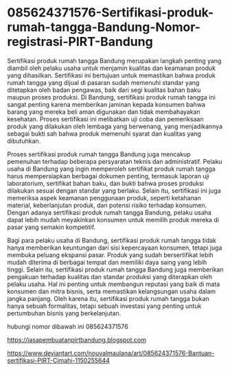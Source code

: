 # 085624371576-Sertifikasi-produk-rumah-tangga-Bandung-Nomor-registrasi-PIRT-Bandung

Sertifikasi produk rumah tangga Bandung merupakan langkah penting yang diambil oleh pelaku usaha untuk menjamin kualitas dan keamanan produk yang dihasilkan. Sertifikasi ini bertujuan untuk memastikan bahwa produk rumah tangga yang dijual di pasaran sudah memenuhi standar yang ditetapkan oleh badan pengawas, baik dari segi kualitas bahan baku maupun proses produksi. Di Bandung, sertifikasi produk rumah tangga ini sangat penting karena memberikan jaminan kepada konsumen bahwa barang yang mereka beli aman digunakan dan tidak membahayakan kesehatan. Proses sertifikasi ini melibatkan uji coba dan pemeriksaan produk yang dilakukan oleh lembaga yang berwenang, yang menjadikannya sebagai bukti sah bahwa produk memenuhi syarat dan kualitas yang dibutuhkan.

Proses sertifikasi produk rumah tangga Bandung juga mencakup pemenuhan terhadap beberapa persyaratan teknis dan administratif. Pelaku usaha di Bandung yang ingin memperoleh sertifikat produk rumah tangga harus mempersiapkan berbagai dokumen penting, termasuk laporan uji laboratorium, sertifikat bahan baku, dan bukti bahwa proses produksi dilakukan sesuai dengan standar yang berlaku. Selain itu, sertifikasi ini juga memeriksa aspek keamanan penggunaan produk, seperti ketahanan material, keberlanjutan produk, dan potensi risiko terhadap konsumen. Dengan adanya sertifikasi produk rumah tangga Bandung, pelaku usaha dapat lebih mudah meyakinkan konsumen untuk memilih produk mereka di pasar yang semakin kompetitif.

Bagi para pelaku usaha di Bandung, sertifikasi produk rumah tangga tidak hanya memberikan keuntungan dari sisi kepercayaan konsumen, tetapi juga membuka peluang ekspansi pasar. Produk yang sudah bersertifikat lebih mudah diterima di berbagai tempat dan memiliki daya saing yang lebih tinggi. Selain itu, sertifikasi produk rumah tangga Bandung juga memberikan pengakuan terhadap kualitas dan standar produksi yang diterapkan oleh pelaku usaha. Hal ini penting untuk membangun reputasi yang baik di mata konsumen dan mitra bisnis, serta memastikan kelangsungan usaha dalam jangka panjang. Oleh karena itu, sertifikasi produk rumah tangga bukan hanya sebuah formalitas, tetapi sebuah investasi yang penting untuk pertumbuhan bisnis yang berkelanjutan.

hubungi nomor dibawah ini
085624371576

https://jasapembuatanpirtbandung.blogspot.com

https://www.deviantart.com/nouvalmaulana/art/085624371576-Bantuan-sertifikasi-PIRT-Cimahi-1150255644
